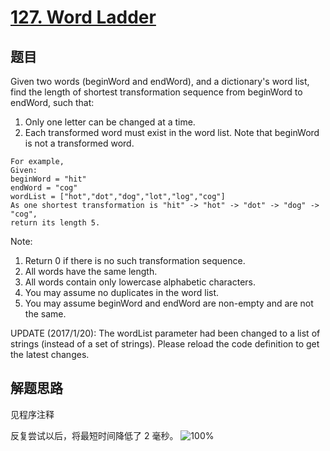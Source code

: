 # [127. Word Ladder](https://leetcode-cn.com/problems/word-ladder/)

## 题目
Given two words (beginWord and endWord), and a dictionary's word list, find the length of shortest transformation sequence from beginWord to endWord, such that:
1. Only one letter can be changed at a time.
1. Each transformed word must exist in the word list. Note that beginWord is not a transformed word.
```
For example,
Given:
beginWord = "hit"
endWord = "cog"
wordList = ["hot","dot","dog","lot","log","cog"]
As one shortest transformation is "hit" -> "hot" -> "dot" -> "dog" -> "cog",
return its length 5.
```
Note:
1. Return 0 if there is no such transformation sequence.
1. All words have the same length.
1. All words contain only lowercase alphabetic characters.
1. You may assume no duplicates in the word list.
1. You may assume beginWord and endWord are non-empty and are not the same.

UPDATE (2017/1/20):
The wordList parameter had been changed to a list of strings (instead of a set of strings). Please reload the code definition to get the latest changes.

## 解题思路

见程序注释

反复尝试以后，将最短时间降低了 2 毫秒。
![100%](127.100.png)